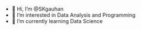 - 👋 Hi, I’m @SKgauhan
- 👀 I’m interested in Data Analysis and Programming
- 🌱 I’m currently learning Data Science 


